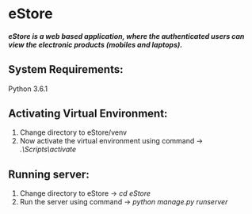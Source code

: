 # **eStore**
##### eStore is a web based application, where the authenticated users can view the electronic products (mobiles and laptops).


## **System Requirements:**
Python 3.6.1
 
 
## **Activating Virtual Environment:**
1. Change directory to eStore/venv 
2. Now activate the virtual environment using command -> _.\Scripts\activate_
 
 
## **Running server:**
1. Change directory to eStore -> _cd eStore_
2. Run the server using command -> _python manage.py runserver_

